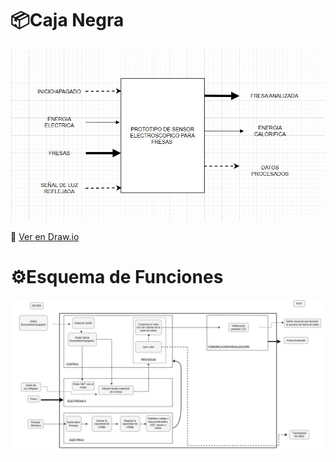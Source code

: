 # 📦Caja Negra 
![Caja Negra](../Imagenes/Caja_negra.jpeg)

🔗 [Ver en Draw.io]([https://app.diagrams.net/?lightbox=1&edit=_YOUR_LINK_](https://app.diagrams.net/#G1jx3XUJulqEHMiZ95NdmwGDe8fgNdj5zd#%7B%22pageId%22%3A%22B8XTpHp7p6XBmzQAhsuS%22%7D))


# ⚙️Esquema de Funciones 
![Esquema de Funciones](../Imagenes/Esquema_Funciones.jpeg)
